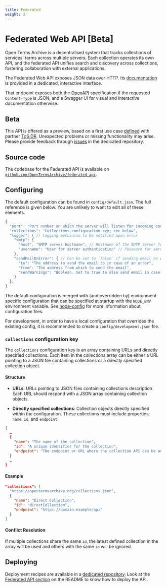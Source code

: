```yaml
---
title: Federated
weight: 3
---
```


# Federated Web API [Beta]

Open Terms Archive is a decentralised system that tracks collections of services' terms across multiple servers. Each collection operates its own API, and the federated API unifies search and discovery across collections, fostering collaboration with external applications.

The Federated Web API exposes JSON data over HTTP. Its [documentation](http://51.89.136.45/v1/docs/) is provided in a dedicated, interactive interface.

That endpoint exposes both the [OpenAPI](https://swagger.io/specification/) specification if the requested `Content-Type` is JSON, and a Swagger UI for visual and interactive documentation otherwise.

## Beta

This API is offered as a preview, based on a first use case [defined](https://github.com/OpenTermsArchive/engine/issues/1016) with partner [ToS;DR](https://tosdr.org). Unexpected problems or missing functionality may arise. Please provide feedback through [issues](https://github.com/OpenTermsArchive/federated-api/issues) in the dedicated repository.

## Source code

The codebase for the Federated API is available on [`github.com/OpenTermsArchive/federated-api`](https://github.com/OpenTermsArchive/federated-api).

## Configuring

The default configuration can be found in `config/default.json`. The full reference is given below. You are unlikely to want to edit all of these elements.

```js
{
  "port": "Port number on which the server will listen for incoming connections",
  "collections": "Collections configuration key; see below",
  "logger": { // Logging mechanism to be notified upon error
    "smtp": {
      "host": "SMTP server hostname", // Hostname of the SMTP server for sending emails
      "username": "User for server authentication" // Password for server authentication is defined in environment variables, see the “Environment variables” section below
    },
    "sendMailOnError": { // Can be set to `false` if sending email on error is not needed
      "to": "The address to send the email to in case of an error",
      "from": "The address from which to send the email",
      "sendWarnings": "Boolean. Set to true to also send email in case of warning",
    }
  },
}
```

The default configuration is merged with (and overridden by) environment-specific configuration that can be specified at startup with the `NODE_ENV` environment variable. See [node-config](https://github.com/node-config/node-config) for more information about configuration files.

For development, in order to have a local configuration that overrides the existing config, it is recommended to create a `config/development.json` file.

### `collections` configuration key

The `collections` configuration key is an array containing URLs and directly specified collections. Each item in the collections array can be either a URL pointing to a JSON file containing collections or a directly specified collection object.

#### Structure

- **URLs**: URLs pointing to JSON files containing collections description. Each URL should respond with a JSON array containing collection objects.

- **Directly specified collections**: Collection objects directly specified within the configuration. These collections must include properties: `name`, `id`, and `endpoint`.

```json
{
  …
  {
    "name": "The name of the collection",
    "id": "A unique identifier for the collection",
    "endpoint": "The endpoint or URL where the collection API can be accessed"
  }
  …
}
```

#### Example

```json
"collections": [
  "https://opentermsarchive.org/collections.json",
  {
    "name": "Direct Collection",
    "id": "directCollection",
    "endpoint": "https://domain.example/api"
  }
]
```

#### Conflict Resolution

If multiple collections share the same `id`, the latest defined collection in the array will be used and others with the same `id` will be ignored.

## Deploying

Deployment recipes are available in a [dedicated repository](https://github.com/OpenTermsArchive/deployment). Look at the [Federated API section](https://github.com/OpenTermsArchive/deployment#federated-api-application) on the README to know how to deploy the API.
